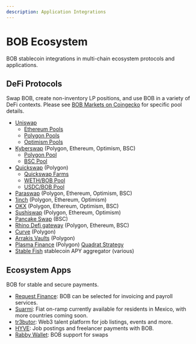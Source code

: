 ```yaml
---
description: Application Integrations
---
```


# BOB Ecosystem

BOB stablecoin integrations in multi-chain ecosystem protocols and applications.&#x20;

## DeFi Protocols

Swap BOB, create non-inventory LP positions, and use BOB in a variety of DeFi contexts. Please see [BOB Markets on Coingecko](https://www.coingecko.com/en/coins/bob#markets) for specific pool details.

* [Uniswap](https://app.uniswap.org/#/swap)&#x20;
  * [Ethereum Pools](https://info.uniswap.org/#/tokens/0xb0b195aefa3650a6908f15cdac7d92f8a5791b0b)
  * [Polygon Pools](https://info.uniswap.org/#/polygon/tokens/0xb0b195aefa3650a6908f15cdac7d92f8a5791b0b)
  * [Optimism Pools](https://info.uniswap.org/#/optimism/tokens/0xb0b195aefa3650a6908f15cdac7d92f8a5791b0b)
* [Kyberswap](https://kyberswap.com/swap/ethereum/eth-to-bob) (Polygon, Ethereum, Optimism, BSC)
  * [Polygon Pool](https://analytics.kyberswap.com/elastic/polygon/pool/0xa291e2041e275376a34be41573c7b1ca7fb8b227)
  * [BSC Pool](https://analytics.kyberswap.com/elastic/bnb/pool/0x2a723e6de06833645f0d0bd06a385a5a44bfeceb)
* [Quickswap](https://quickswap.exchange/#/) (Polygon)
  * [Quickswap Farms](https://quickswap.exchange/#/farm)
  * [WETH/BOB Pool](https://quickswap.exchange/#/add/0x7ceb23fd6bc0add59e62ac25578270cff1b9f619/0xb0b195aefa3650a6908f15cdac7d92f8a5791b0b/v3)
  * [USDC/BOB Pool](https://quickswap.exchange/#/add/0x2791bca1f2de4661ed88a30c99a7a9449aa84174/0xb0b195aefa3650a6908f15cdac7d92f8a5791b0b/v3)
* [Paraswap](https://app.paraswap.io/#/USDC-BOB/100?network=Polygon) (Polygon, Ethereum, Optimism, BSC)
* [1inch](https://app.1inch.io/#/1/unified/swap/BOB/USDC) (Polygon, Ethereum, Optimism)
* [OKX](https://www.okx.com/web3/dex?inputChain=137\&inputCurrency=0xb0b195aefa3650a6908f15cdac7d92f8a5791b0b\&outputCurrency=0xa0b86991c6218b36c1d19d4a2e9eb0ce3606eb48\&outputChain=1) (Polygon, Ethereum, Optimism, BSC)
* [Sushiswap](https://www.sushi.com/swap) (Polygon, Ethereum, Optimism)
* [Pancake Swap](https://pancakeswap.finance/swap) (BSC)
* [Rhino Defi gateway](https://rhino.fi/) (Polygon, Ethereum, BSC)&#x20;
* [Curve](https://curve.fi/#/polygon/swap) (Polygon)
* [Arrakis Vaults](https://beta.arrakis.finance/vaults) (Polygon)
* [Plasma Finance](https://apy.plasma.finance/#/hyper-dex/market) (Polygon) [Quadrat Strategy](https://apy.plasma.finance/#/quadrat/0xFd1Da9cC77f04A1E1B22a314a53D201A39373719)
* [Stable Fish](https://stable.fish/) stablecoin APY aggregator (various)

## Ecosystem Apps

BOB for stable and secure payments.

* [Request Finance](https://www.request.finance/): BOB can be selected for invoicing and payroll services.
* [Suarmi](https://www.suarmi.com/index): Fiat on-ramp currently available for residents in Mexico, with more countries coming soon.
* [tr3butor](https://app.tr3butor.io/organization/clawfr86w0002lh08gsixtkq0): Web3 talent platform for job listings, events and more.
* [HYVE](https://hyve.works/): Job postings and freelancer payments with BOB.
* [Rabby Wallet](https://rabby.io/): BOB support for swaps

